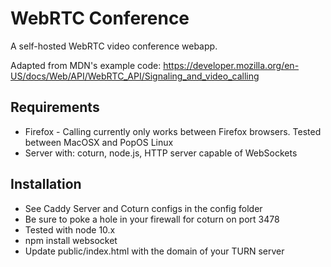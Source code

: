# WebRTC Conference

A self-hosted WebRTC video conference webapp.

Adapted from MDN's example code: https://developer.mozilla.org/en-US/docs/Web/API/WebRTC_API/Signaling_and_video_calling



## Requirements

* Firefox - Calling currently only works between Firefox browsers. Tested between MacOSX and PopOS Linux
* Server with: coturn, node.js, HTTP server capable of WebSockets

## Installation

* See Caddy Server and Coturn configs in the config folder
* Be sure to poke a hole in your firewall for coturn on port 3478
* Tested with node 10.x
* npm install websocket
* Update public/index.html with the domain of your TURN server